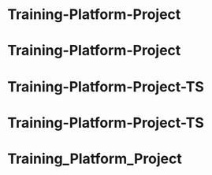 # Training-Platform-Project
# Training-Platform-Project
# Training-Platform-Project-TS
# Training-Platform-Project-TS
# Training_Platform_Project
